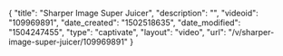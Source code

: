 {
    "title": "Sharper Image Super Juicer",
    "description": "",
    "videoid": "109969891",
    "date_created": "1502518635",
    "date_modified": "1504247455",
    "type": "captivate",
    "layout": "video",
    "url": "\/v\/sharper-image-super-juicer\/109969891"
}